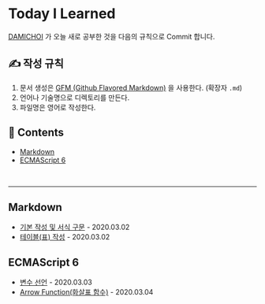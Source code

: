 # Today I Learned
[DAMICHOI](https://github.com/DAMICHOI) 가 오늘 새로 공부한 것을 다음의 규칙으로 Commit 합니다.

## &#9997; 작성 규칙
1. 문서 생성은 [GFM (Github Flavored Markdown)](https://help.github.com/articles/github-flavored-markdown/) 을 사용한다. (확장자 `.md`)
2. 언어나 기술명으로 디렉토리를 만든다.
3. 파일명은 영어로 작성한다.

## &#128194; Contents
- [Markdown](#Markdown)
- [ECMAScript 6](#ECMAScript-6)

<br/>

---

## Markdown
- [기본 작성 및 서식 구문](/DM/Markdown/basic-writing-and-formatting-syntax.md) - 2020.03.02
- [테이블\(표\) 작성](/DM/Markdown/organizing-information-with-tables.md) - 2020.03.02

## ECMAScript 6
- [변수 선언](/DM/ECMAScript6/variable-declaration.md) - 2020.03.03
- [Arrow Function(화살표 함수)](/DM/ECMAScript6/arrow-function.md) - 2020.03.04

